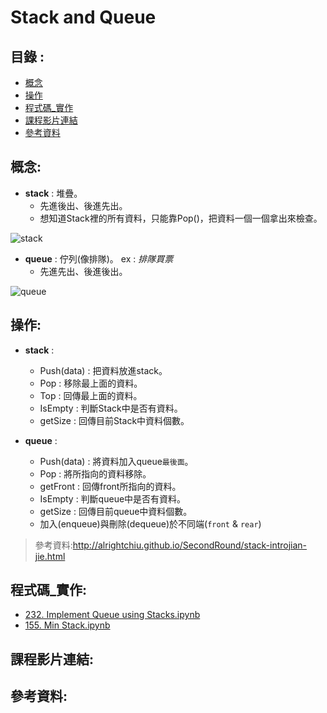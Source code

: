 Stack and Queue
=====

目錄 : 
-----
* [概念](#概念)
* [操作](#操作)
* [程式碼_實作](#程式碼_實作)
* [課程影片連結](#課程影片連結)
* [參考資料](#參考資料)

概念:
------
* **stack** : 堆疊。
  * 先進後出、後進先出。
  * 想知道Stack裡的所有資料，只能靠Pop()，把資料一個一個拿出來檢查。

![stack](https://www.101computing.net/wp/wp-content/uploads/stack-diagram.png)

* **queue** : 佇列(像排隊)。 ex : _排隊買票_
  * 先進先出、後進後出。


![queue](https://www.101computing.net/wp/wp-content/uploads/queue-diagram.png)

操作:
----
* **stack** : 
  * Push(data) : 把資料放進stack。
  * Pop : 移除最上面的資料。
  * Top : 回傳最上面的資料。
  * IsEmpty : 判斷Stack中是否有資料。
  * getSize : 回傳目前Stack中資料個數。
 
* **queue** :
  * Push(data) : 將資料加入queue`最後面`。
  * Pop : 將所指向的資料移除。
  * getFront : 回傳front所指向的資料。
  * IsEmpty : 判斷queue中是否有資料。
  * getSize : 回傳目前queue中資料個數。
  * 加入(enqueue)與刪除(dequeue)於不同端(`front` & `rear`)



> 參考資料:http://alrightchiu.github.io/SecondRound/stack-introjian-jie.html


程式碼_實作:
-----
* [232. Implement Queue using Stacks.ipynb](https://github.com/imucici/my-learning-note/blob/master/LeetCode/week4/232.%20Implement%20Queue%20using%20Stacks.ipynb)
* [155. Min Stack.ipynb](https://github.com/imucici/my-learning-note/blob/master/LeetCode/week4/155.%20Min%20Stack.ipynb)


課程影片連結:
----

參考資料:
-----

